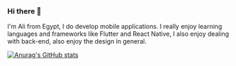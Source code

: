 ### Hi there 👋

I'm Ali from Egypt, I do develop mobile applications. I really enjoy learning languages and frameworks like Flutter and React Native, I also enjoy dealing with back-end, also enjoy the design in general.

[![Anurag's GitHub stats](https://github-readme-stats.vercel.app/api?username=alielbanna)](https://github.com/anuraghazra/github-readme-stats)
